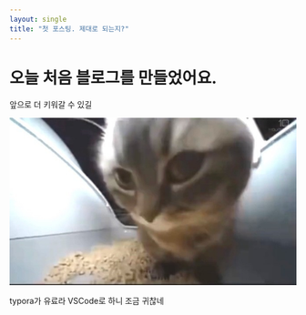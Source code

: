```yaml
---
layout: single
title: "첫 포스팅. 제대로 되는지?"
---
```


# 오늘 처음 블로그를 만들었어요.

앞으로 더 키워갈 수 있길

![chipichapa](../images/2024-03-11-first/chipichapa.jpg)

typora가 유료라 VSCode로 하니 조금 귀찮네
